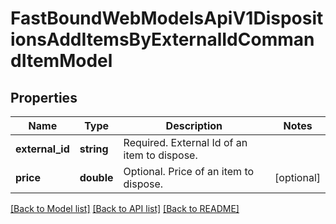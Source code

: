 # FastBoundWebModelsApiV1DispositionsAddItemsByExternalIdCommandItemModel

## Properties
Name | Type | Description | Notes
------------ | ------------- | ------------- | -------------
**external_id** | **string** | Required. External Id of an item to dispose. | 
**price** | **double** | Optional. Price of an item to dispose. | [optional] 

[[Back to Model list]](../../README.md#documentation-for-models) [[Back to API list]](../../README.md#documentation-for-api-endpoints) [[Back to README]](../../README.md)

